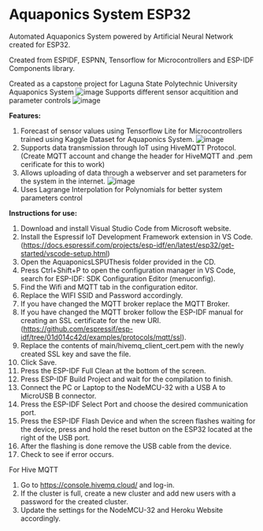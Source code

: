 # Aquaponics System ESP32
Automated Aquaponics System powered by Artificial Neural Network created for ESP32.

Created from ESPIDF, ESPNN, Tensorflow for Microcontrollers and ESP-IDF Components library.

Created as a capstone project for Laguna State Polytechnic University
Aquaponics System
![image](https://github.com/Photons3/AquaponicsLSPUThesis/assets/18119113/7311f7c9-a31b-4d40-b6f1-90a68240caee)
Supports different sensor acquitition and parameter controls
![image](https://github.com/Photons3/AquaponicsLSPUThesis/assets/18119113/76bed2a9-d8cb-455b-b96c-f760cb0a1e79)



**Features:**
1. Forecast of sensor values using Tensorflow Lite for Microcontrollers trained using Kaggle Dataset for Aquaponics System.
![image](https://github.com/Photons3/AquaponicsLSPUThesis/assets/18119113/a4a5298a-88fc-40ac-994e-908f26a3862e)
2. Supports data transmission through IoT using HiveMQTT Protocol.
   (Create MQTT account and change the header for HiveMQTT and .pem cerificate for this to work)
3. Allows uploading of data through a webserver and set parameters for the system in the internet.
   ![image](https://github.com/Photons3/AquaponicsLSPUThesis/assets/18119113/0d65e95a-925e-46e8-8fc9-5e11757a2a9a)
4. Uses Lagrange Interpolation for Polynomials for better system parameters control

**Instructions for use:**
1.	Download and install Visual Studio Code from Microsoft website.
2.	Install the Espressif IoT Development Framework extension in VS Code. (https://docs.espressif.com/projects/esp-idf/en/latest/esp32/get-started/vscode-setup.html)
3.	Open the AquaponicsLSPUThesis folder provided in the CD.
4.	Press Ctrl+Shift+P to open the configuration manager in VS Code, search for ESP-IDF: SDK Configuration Editor (menuconfig).
5.	Find the Wifi and MQTT tab in the configuration editor.
6.	Replace the WIFI SSID and Password accordingly.
7.	If you have changed the MQTT broker replace the MQTT Broker.
8.	If you have changed the MQTT broker follow the ESP-IDF manual for creating an SSL certificate for the new URI. (https://github.com/espressif/esp-idf/tree/01d014c42d/examples/protocols/mqtt/ssl).
9.	Replace the contents of main/hivemq_client_cert.pem with the newly created SSL key and save the file.
10.	Click Save.
11.	Press the ESP-IDF Full Clean at the bottom of the screen.
12.	Press ESP-IDF Build Project and wait for the compilation to finish.
13.	Connect the PC or Laptop to the NodeMCU-32 with a USB A to MicroUSB B connector.
14.	Press the ESP-IDF Select Port and choose the desired communication port.
15.	Press the ESP-IDF Flash Device and when the screen flashes waiting for the device, press and hold the reset button on the ESP32 located at the right of the USB port.
16.	After the flashing is done remove the USB cable from the device.
17.	Check to see if error occurs.

For Hive MQTT
1.	Go to https://console.hivemq.cloud/ and log-in.
2.	If the cluster is full, create a new cluster and add new users with a password for the created cluster.
3.	Update the settings for the NodeMCU-32 and Heroku Website accordingly.

